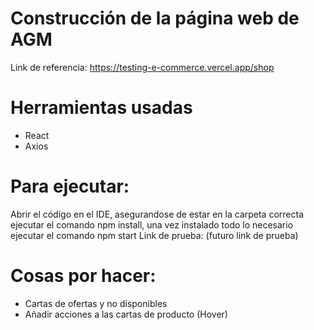 # Construcción de la página web de AGM
Link de referencia: https://testing-e-commerce.vercel.app/shop

# Herramientas usadas
- React
- Axios

# Para ejecutar:
Abrir el código en el IDE, asegurandose de estar en la carpeta correcta ejecutar el comando npm install, una vez instalado todo lo necesario ejecutar el comando npm start
Link de prueba: (futuro link de prueba)

# Cosas por hacer:
- Cartas de ofertas y no disponibles
- Añadir acciones a las cartas de producto (Hover)